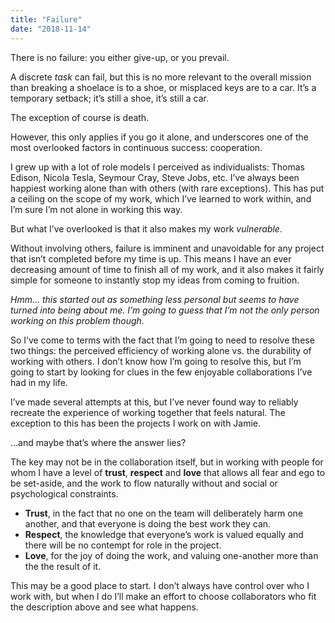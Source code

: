 ```yaml
---
title: "Failure"
date: "2018-11-14"
---
```


<div class="content">
<p>There is no failure: you either give-up, or you prevail.</p>
<p>A discrete <em>task</em> can fail, but this is no more relevant to the overall mission than breaking a shoelace is to a shoe, or misplaced keys are to a car.  It’s a temporary setback; it’s still a shoe, it’s still a car.</p>
<p>The exception of course is death.</p>
<p>However, this only applies if you go it alone, and underscores one of the most overlooked factors in continuous success: cooperation.</p>
<p>I grew up with a lot of role models I perceived as individualists: Thomas Edison, Nicola Tesla, Seymour Cray, Steve Jobs, etc.   I’ve always been happiest working alone than with others (with rare exceptions).  This has put a ceiling on the scope of my work, which I’ve learned to work within, and I’m sure I’m not alone in working this way.</p>
<p>But what I’ve overlooked is that it also makes my work <em>vulnerable</em>.</p>
<p>Without involving others, failure is imminent and unavoidable for any project that isn’t completed before my time is up.  This means I have an ever decreasing amount of time to finish all of my work, and it also makes it fairly simple for someone to instantly stop my ideas from coming to fruition.</p>
<p><em>Hmm…  this started out as something less personal but seems to have turned into being about me.  I’m going to guess that I’m not the only person working on this problem though.</em></p>
<p>So I’ve come to terms with the fact that I’m going to need to resolve these two things: the perceived efficiency of working alone vs. the durability of working with others.  I don’t know how I’m going to resolve this, but I’m going to start by looking for clues in the few enjoyable collaborations I’ve had in my life.</p>
<p>I’ve made several attempts at this, but I’ve never found way to reliably recreate the experience of working together that feels natural.  The exception to this has been the projects I work on with Jamie.</p>
<p>…and maybe that’s where the answer lies?</p>
<p>The key may not be in the collaboration itself, but in working with people for whom I have a level of <strong>trust</strong>, <strong>respect</strong> and <strong>love</strong> that allows all fear and ego to be set-aside, and the work to flow naturally without and social or psychological constraints.</p>
<ul>
<li><strong>Trust</strong>, in the fact that no one on the team will deliberately harm one another, and that everyone is doing the best work they can.</li>
<li><strong>Respect</strong>, the knowledge that everyone’s work is valued equally and there will be no contempt for role in the project.</li>
<li><strong>Love</strong>, for the joy of doing the work, and valuing one-another more than the the result of it.<br/></li>
</ul>
<p>This may be a good place to start.  I don’t always have control over who I work with, but when I do I’ll make an effort to choose collaborators who fit the description above and see what happens.</p>
</div>
